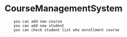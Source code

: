 # CourseManagementSystem
        
        you can add new course
        you can add new student
        you can check student list who enrollment course
